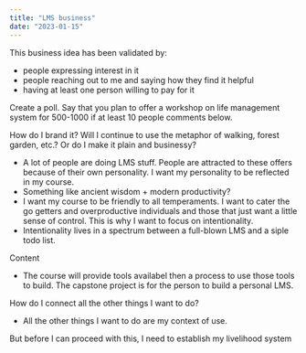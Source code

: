 ```yaml
---
title: "LMS business"
date: "2023-01-15"
---
```


This business idea has been validated by:
- people expressing interest in it
- people reaching out to me and saying how they find it helpful
- having at least one person willing to pay for it

Create a poll. Say that you plan to offer a workshop on life management system for 500-1000 if at least 10 people comments below.

How do I brand it? Will I continue to use the metaphor of walking, forest garden, etc.? Or do I make it plain and businessy?
- A lot of people are doing LMS stuff. People are attracted to these offers because of their own personality. I want my personality to be reflected in my course.
- Something like ancient wisdom + modern productivity?
- I want my course to be friendly to all temperaments. I want to cater the go getters and overproductive individuals and those that just want a little sense of control. This is why I want to focus on intentionality.
- Intentionality lives in a spectrum between a full-blown LMS and a siple todo list.

Content
- The course will provide tools availabel then a process to use those tools to build. The capstone project is for the person to build a personal LMS.

How do I connect all the other things I want to do?
- All the other things I want to do are my context of use.

But before I can proceed with this, I need to establish my livelihood system